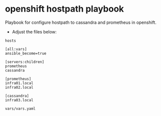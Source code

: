 # openshift hostpath playbook
Playbook for configure hostpath to cassandra and prometheus in openshift.


- Adjust the files below:

```
hosts
```
    [all:vars]
    ansible_become=true

    [servers:children]
    prometheus
    cassandra

    [prometheus]
    infra01.local
    infra02.local

    [cassandra]
    infra03.local



```
vars/vars.yaml
```

